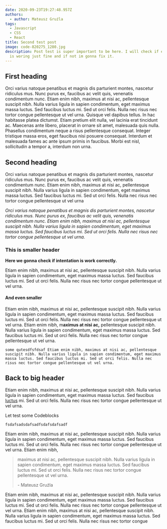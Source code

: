 ```yaml
---
date: 2020-09-23T19:27:48.957Z
authors:
  - author: Mateusz Gruźla
tags:
  - Javascript
  - CSS
  - React
title: Second test post
image: code-820275_1280.jpg
description: Post test is super important to be here. I will check if everything
  is woring just fine and if not im gonna fix it.
---
```



## First heading 

Orci varius natoque penatibus et magnis dis parturient montes, nascetur ridiculus mus. Nunc purus ex, faucibus ac velit quis, venenatis condimentum nunc. Etiam enim nibh, maximus at nisi ac, pellentesque suscipit nibh. Nulla varius ligula in sapien condimentum, eget maximus massa luctus. Sed faucibus luctus mi. Sed ut orci felis. Nulla nec risus nec tortor congue pellentesque ut vel urna. Quisque vel dapibus tellus. In hac habitasse platea dictumst. Etiam pretium elit nulla, vel lacinia erat tincidunt ac. Maecenas ante libero, placerat in ornare sit amet, malesuada quis nulla. Phasellus condimentum neque a risus pellentesque consequat. Integer tristique massa eros, eget faucibus nisi posuere consequat. Interdum et malesuada fames ac ante ipsum primis in faucibus. Morbi est nisl, sollicitudin a tempor a, interdum non urna.

## Second heading

Orci varius natoque penatibus et magnis dis parturient montes, nascetur ridiculus mus. Nunc purus ex, faucibus ac velit quis, venenatis condimentum nunc. Etiam enim nibh, maximus at nisi ac, pellentesque suscipit nibh. Nulla varius ligula in sapien condimentum, eget maximus massa luctus. Sed faucibus luctus mi. Sed ut orci felis. Nulla nec risus nec tortor congue pellentesque ut vel urna

*Orci varius natoque penatibus et magnis dis parturient montes, nascetur ridiculus mus. Nunc purus ex, faucibus ac velit quis, venenatis condimentum nunc. Etiam enim nibh, maximus at nisi ac, pellentesque suscipit nibh. Nulla varius ligula in sapien condimentum, eget maximus massa luctus. Sed faucibus luctus mi. Sed ut orci felis. Nulla nec risus nec tortor congue pellentesque ut vel urna.*

### This is smaller header

**Here we gonna check if intentation is work correctly.**

Etiam enim nibh, maximus at nisi ac, pellentesque suscipit nibh. Nulla varius ligula in sapien condimentum, eget maximus massa luctus. Sed faucibus luctus mi. Sed ut orci felis. Nulla nec risus nec tortor congue pellentesque ut vel urna.

#### And even smaller

Etiam enim nibh, maximus at nisi ac, pellentesque suscipit nibh. Nulla varius ligula in sapien condimentum, eget maximus massa luctus. Sed faucibus luctus mi. Sed ut orci felis. Nulla nec risus nec tortor congue pellentesque ut vel urna. Etiam enim nibh, m**aximus at nisi ac,** pellentesque suscipit nibh. Nulla varius ligula in sapien condimentum, eget maximus massa luctus. Sed faucibus luctus mi. Sed ut orci felis. Nulla nec risus nec tortor congue pellentesque ut vel urna.

`some qutesdfsfdsaf Etiam enim nibh, maximus at nisi ac, pellentesque suscipit nibh. Nulla varius ligula in sapien condimentum, eget maximus massa luctus. Sed faucibus luctus mi. Sed ut orci felis. Nulla nec risus nec tortor congue pellentesque ut vel urna.`

## Back to big header

Etiam enim nibh, maximus at nisi ac, pellentesque suscipit nibh. Nulla varius ligula in sapien condimentum, eget maximus massa luctus. Sed faucibus [luctus](https://facebook.pl/) mi. Sed ut orci felis. Nulla nec risus nec tortor congue pellentesque ut vel urna.

Let test some Codeblocks

```
fsdafsadsdafsadfsdafsdafsadf
```

Etiam enim nibh, maximus at nisi ac, pellentesque suscipit nibh. Nulla varius ligula in sapien condimentum, eget maximus massa luctus. Sed faucibus luctus mi. Sed ut orci felis. Nulla nec risus nec tortor congue pellentesque ut vel urna. Etiam enim nibh,

> maximus at nisi ac, pellentesque suscipit nibh. Nulla varius ligula in sapien condimentum, eget maximus massa luctus. Sed faucibus luctus mi. Sed ut orci felis. Nulla nec risus nec tortor congue pellentesque ut vel urna.
>
> \- Mateusz Gruźla

Etiam enim nibh, maximus at nisi ac, pellentesque suscipit nibh. Nulla varius ligula in sapien condimentum, eget maximus massa luctus. Sed faucibus luctus mi. Sed ut orci felis. Nulla nec risus nec tortor congue pellentesque ut vel urna. Etiam enim nibh, maximus at nisi ac, pellentesque suscipit nibh. Nulla varius ligula in sapien condimentum, eget maximus massa luctus. Sed faucibus luctus mi. Sed ut orci felis. Nulla nec risus nec tortor congue